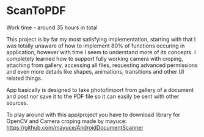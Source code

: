# ScanToPDF

Work time - around 35 hours in total

This project is by far my most satisfying implementation, starting with that I was totally unaware of how to implement 80% of functions occuring in application, however with time I seem to understand more of its concepts. I completely learned how to support fully working camera with croping, attaching from gallery, accessing all files, requesting advanced permissions and even more details like shapes, animations, transitions and other UI related things.

App basically is designed to take photo/import from gallery of a document and post nor save it to the PDF file so it can easily be sent with other sources.

To play around with this app/project you have to download library for OpenCV and Camera croping made by mayuce: https://github.com/mayuce/AndroidDocumentScanner
